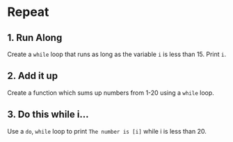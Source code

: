 # Repeat

## 1. Run Along
Create a `while` loop that runs as long as the variable `i` is less than 15. Print `i`.

## 2. Add it up
Create a function which sums up numbers from 1-20 using a `while` loop.

## 3. Do this while i...
Use a `do`, `while` loop to print `The number is [i]` while i is less than 20.
